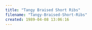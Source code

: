 ```yaml
---
title: "Tangy Braised Short Ribs"
filename: "Tangy-Braised-Short-Ribs"
created: 1989-04-08 13:06:16
---
```

